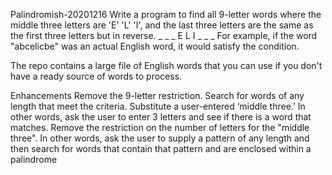 Palindromish-20201216
Write a program to find all 9-letter words where the middle three letters are 'E' 'L' 'I', and the last three letters are the same as the first three letters but in reverse.
_ _ _ E L I _ _ _
For example, if the word "abcelicbe" was an actual English word, it would satisfy the condition.

The repo contains a large file of English words that you can use if you don't have a ready source of words to process.

Enhancements
Remove the 9-letter restriction. Search for words of any length that meet the criteria.
Substitute a user-entered ‘middle three.’ In other words, ask the user to enter 3 letters and see if there is a word that matches.
Remove the restriction on the number of letters for the "middle three". In other words, ask the user to supply a pattern of any length and then search for words that contain that pattern and are enclosed within a palindrome
